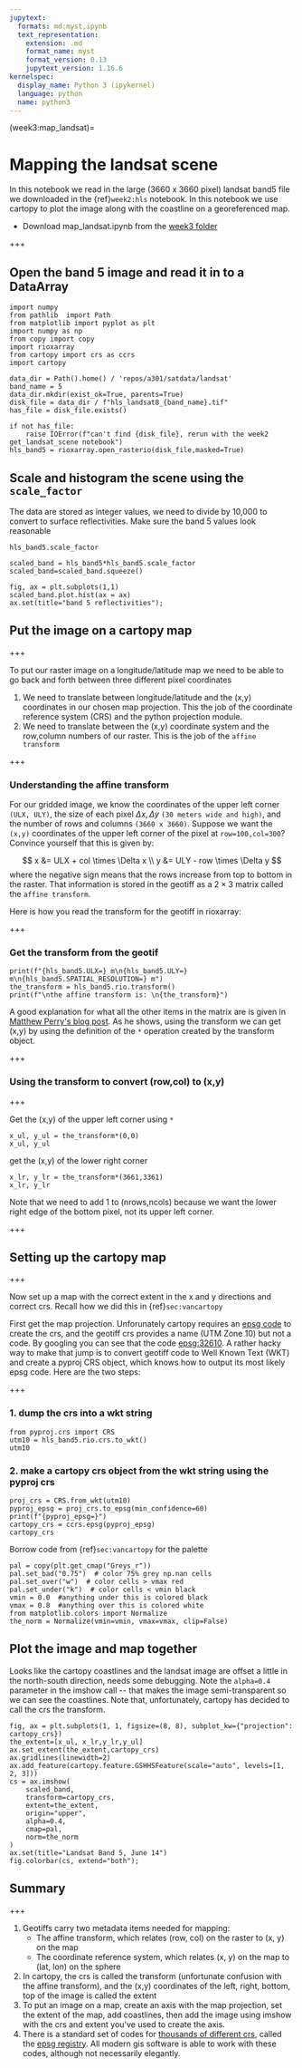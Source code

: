 ```yaml
---
jupytext:
  formats: md:myst,ipynb
  text_representation:
    extension: .md
    format_name: myst
    format_version: 0.13
    jupytext_version: 1.16.6
kernelspec:
  display_name: Python 3 (ipykernel)
  language: python
  name: python3
---
```


(week3:map_landsat)=
# Mapping the landsat scene

In this notebook we read in the large (3660 x 3660 pixel) landsat band5 file we downloaded 
in the {ref}`week2:hls` notebook.  In this notebook we use cartopy to plot the image along
with the coastline on a georeferenced map.

- Download map_landsat.ipynb from the [week3 folder](https://drive.google.com/drive/folders/1-Ja2wVKVIjkZb7Gx_rfc14J_aBYiknuw?usp=sharing)

+++

## Open the band 5 image and read it in to a DataArray

```{code-cell} ipython3
import numpy
from pathlib  import Path
from matplotlib import pyplot as plt
import numpy as np
from copy import copy
import rioxarray
from cartopy import crs as ccrs
import cartopy
```

```{code-cell} ipython3
data_dir = Path().home() / 'repos/a301/satdata/landsat'
band_name = 5
data_dir.mkdir(exist_ok=True, parents=True)
disk_file = data_dir / f"hls_landsat8_{band_name}.tif"
has_file = disk_file.exists()

if not has_file:
    raise IOError(f"can't find {disk_file}, rerun with the week2 get_landsat_scene notebook") 
hls_band5 = rioxarray.open_rasterio(disk_file,masked=True)
```

## Scale and histogram the scene using the `scale_factor`

The data are stored as integer values, we need to divide by 10,000 to convert
to surface reflectivities.  Make sure the band 5 values look reasonable

```{code-cell} ipython3
hls_band5.scale_factor
```

```{code-cell} ipython3
scaled_band = hls_band5*hls_band5.scale_factor
scaled_band=scaled_band.squeeze()
```

```{code-cell} ipython3
fig, ax = plt.subplots(1,1)
scaled_band.plot.hist(ax = ax)
ax.set(title="band 5 reflectivities");
```

## Put the image on a cartopy map

+++

To put our raster image on a longitude/latitude map we need to be able to go back and forth between three different pixel coordinates

1. We need to translate between longitude/latitude and the (x,y) coordinates in our chosen map projection.
   This the job of the coordinate reference system (CRS) and the python projection module.
2. We need to translate between the (x,y) coordinate system and the row,column numbers of our raster.  This is the job of the `affine transform`

+++

### Understanding the affine transform

For our gridded image, we know the coordinates of the upper left corner `(ULX, ULY)`, the size of each pixel $\Delta x, \Delta y$ `(30 meters wide and high)`, and the number of
rows and columns `(3660 x 3660)`.  Suppose we want the `(x,y)` coordinates of the upper left corner of the pixel at `row=100,col=300`?  Convince yourself that this is given by:

$$
x &= ULX + col \times \Delta x \\
y &= ULY  - row \times \Delta y
$$
where the negative sign means that the rows increase from top to bottom in the raster.  That information is stored in the geotiff as a $2 \times 3$ matrix
called the `affine transform`.

Here is how you read the transform for the geotiff in rioxarray:

+++

### Get the transform from the geotif

```{code-cell} ipython3
print(f"{hls_band5.ULX=} m\n{hls_band5.ULY=} m\n{hls_band5.SPATIAL_RESOLUTION=} m")
the_transform = hls_band5.rio.transform()
print(f"\nthe affine transform is: \n{the_transform}")
```

A good  explanation for what all the other items in the matrix are is given in [Matthew Perry's blog post](http://www.perrygeo.com/python-affine-transforms.html).  As he shows, using the transform we can get (x,y) by using the definition of the `*` operation created by the transform object.

+++

### Using the transform to convert (row,col) to (x,y)

+++

Get the (x,y) of the upper left corner using `*`

```{code-cell} ipython3
x_ul, y_ul = the_transform*(0,0)
x_ul, y_ul
```

get the (x,y) of the lower right corner

```{code-cell} ipython3
x_lr, y_lr = the_transform*(3661,3361)
x_lr, y_lr
```

Note that we need to add 1 to (nrows,ncols) because we want the lower right edge of the bottom pixel, not its upper left corner.

+++

## Setting up the cartopy map

+++

Now set up a map with the correct extent in the x and y directions and correct crs.  Recall how we did this in {ref}`sec:vancartopy`

First get the map projection.  Unforunately cartopy requires an [epsg code](https://en.wikipedia.org/wiki/EPSG_Geodetic_Parameter_Dataset) to create the crs, and the geotiff crs provides a name (UTM Zone 10) but not
a code. By googling you can see that
the code [epsg:32610](https://epsg.io/32610).  A rather hacky way to make that jump is to convert geotiff code to Well Known Text (WKT) and create
a pyproj CRS object, which knows how to output
its most likely epsg code.  Here are the two steps:

+++

### 1. dump the crs into a wkt string

```{code-cell} ipython3
from pyproj.crs import CRS
utm10 = hls_band5.rio.crs.to_wkt()
utm10
```

### 2. make a cartopy crs object from the wkt string using the pyproj crs

```{code-cell} ipython3
proj_crs = CRS.from_wkt(utm10)
pyproj_epsg = proj_crs.to_epsg(min_confidence=60)
print(f"{pyproj_epsg=}")
cartopy_crs = ccrs.epsg(pyproj_epsg)
cartopy_crs
```

Borrow code from {ref}`sec:vancartopy` for the palette

```{code-cell} ipython3
pal = copy(plt.get_cmap("Greys_r"))
pal.set_bad("0.75")  # color 75% grey np.nan cells
pal.set_over("w")  # color cells > vmax red
pal.set_under("k")  # color cells < vmin black
vmin = 0.0  #anything under this is colored black
vmax = 0.8  #anything over this is colored white
from matplotlib.colors import Normalize
the_norm = Normalize(vmin=vmin, vmax=vmax, clip=False)
```

## Plot the image and map together

Looks like the cartopy coastlines and the landsat image are offset a little in the
north-south direction, needs some debugging.  Note the `alpha=0.4` parameter in the imshow
call -- that makes the image semi-transparent so we can see the coastlines.  Note that, unfortunately, cartopy has decided to
call the crs the transform.

```{code-cell} ipython3
fig, ax = plt.subplots(1, 1, figsize=(8, 8), subplot_kw={"projection": cartopy_crs})
the_extent=[x_ul, x_lr,y_lr,y_ul]
ax.set_extent(the_extent,cartopy_crs)
ax.gridlines(linewidth=2)
ax.add_feature(cartopy.feature.GSHHSFeature(scale="auto", levels=[1, 2, 3]))
cs = ax.imshow(
    scaled_band,
    transform=cartopy_crs,
    extent=the_extent,
    origin="upper",
    alpha=0.4,
    cmap=pal,
    norm=the_norm
)
ax.set(title="Landsat Band 5, June 14")
fig.colorbar(cs, extend="both");
```

## Summary

+++

1. Geotiffs carry two metadata items needed for mapping:
   - The affine transform, which relates (row, col) on the raster to (x, y) on the map
   - The coordinate reference system, which relates (x, y) on the map to (lat, lon) on the sphere
2. In cartopy, the crs is called the transform (unfortunate confusion with the affine transform), and the (x,y) coordinates of the left, right, bottom, top of the image is called the extent
3. To put an image on a map, create an axis with the map projection, set the extent of the map, add coastlines, then add the image using imshow with the crs and extent you've used to create the axis.
4. There is a standard set of codes for [thousands of different crs](https://gis.stackexchange.com/questions/290718/how-many-crs-epsg-codes-are-there), called the [epsg registry](https://epsg.io/).  All modern gis software is able to work with these codes, although not necessarily elegantly.

```{code-cell} ipython3

```
